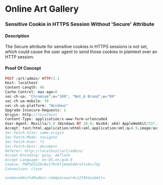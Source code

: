 <h1>Online Art Gallery</h1>

<h3>Sensitive Cookie in HTTPS Session Without 'Secure' Attribute</h3>

<h4>Description</h4>
 The Secure attribute for sensitive cookies in HTTPS sessions is not set, which could cause the user agent to send those cookies in plaintext over an HTTP session.
 
 <h4>Proof Of Concept</h4>
 
 ````php
 POST /art/admin/ HTTP/1.1
Host: localhost
Content-Length: 46
Cache-Control: max-age=0
sec-ch-ua: "Chromium";v="109", "Not_A Brand";v="99"
sec-ch-ua-mobile: ?0
sec-ch-ua-platform: "Windows"
Upgrade-Insecure-Requests: 1
Origin: http://localhost
Content-Type: application/x-www-form-urlencoded
User-Agent: Mozilla/5.0 (Windows NT 10.0; Win64; x64) AppleWebKit/537.36 (KHTML, like Gecko) Chrome/109.0.5414.75 Safari/537.36
Accept: text/html,application/xhtml+xml,application/xml;q=0.9,image/avif,image/webp,image/apng,*/*;q=0.8,application/signed-exchange;v=b3;q=0.9
Sec-Fetch-Site: same-origin
Sec-Fetch-Mode: navigate
Sec-Fetch-User: ?1
Sec-Fetch-Dest: document
Referer: http://localhost/art/admin/
Accept-Encoding: gzip, deflate
Accept-Language: en-US,en;q=0.9
Cookie: PHPSESSID=8alf0rbfjmhm3ddra7si0cv7qc
Connection: close

uname=admin%40admin.com&password=12345&submit=
 ````
 
